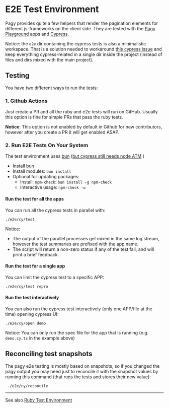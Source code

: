 # E2E Test Environment

Pagy provides quite a few helpers that render the pagination elements for different js-frameworks on the client side. They are
tested with the [Pagy Playground](https://ddnexus.github.io/pagy/playground/) apps and [Cypress](https://www.cypress.io).

Notice: the `e2e` dir containing the cypress tests is also a minimalistic workspace. That is a solution needed to workaround [this cypress issue](https://github.com/cypress-io/cypress/issues/22273) and keep everything cypress-related in a single dir inside the project (instead of files and dirs mixed with the main project). 
    
## Testing

You have two different ways to run the tests:

### 1. Github Actions

Just create a PR and all the ruby and e2e tests will run on GitHub. Usually this option is fine for simple PRs that pass the ruby
tests.

**Notice**: This option is not enabled by default in Github for new contributors, however after you create a PR it will get
enabled ASAP.

### 2. Run E2E Tests On Your System

The test environment uses [bun](https://bun.sh) ([but cypress still needs node ATM](https://github.com/cypress-io/cypress/issues/28962) )
- Install [bun](https://bun.sh/docs/installation)
- Install modules: `bun install`
- Optional for updating packages: 
  - Install: `npm-check`: `bun install -g npm-check`
  - Interactive usage: `npm-check -u`

#### Run the test for all the apps

You can run all the cypress tests in parallel with:

```shell
./e2e/cy/test
```

Notice:

- The output of the parallel processes get mixed in the same log stream, however the test summaries are prefixed with the app name.
- The script will return a non-zero status if any of the test fail, and will print a brief feedback.

#### Run the test for a single app

You can limit the cypress test to a specific APP:

```shell
./e2e/cy/test repro
```

#### Run the test interactively

You can also run the cypress test interactively (only one APP/file at the time) opening cypress UI:

```shell
./e2e/cy/open demo
```

Notice: You can only run the spec file for the app that is running (e.g. `demo.cy.ts` in the example above)
 
## Reconciling test snapshots

The pagy e2e testing is mostly based on snapshots, so if you changed the pagy output you may need just to reconcile it with the 
snapshot values by running this command (that runs the tests and stores their new value):

```shell
 ./e2e/cy/reconcile
```
---

See also [Ruby Test Environment](https://github.com/ddnexus/pagy/tree/master/test)
